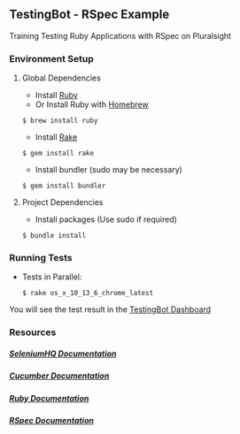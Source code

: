 ## TestingBot - RSpec Example
Training Testing Ruby Applications with RSpec on Pluralsight

### Environment Setup

1. Global Dependencies
    * Install [Ruby](https://www.ruby-lang.org/en/documentation/installation/)
    * Or Install Ruby with [Homebrew](http://brew.sh/)
    ```
    $ brew install ruby
    ```
    * Install [Rake](http://docs.seattlerb.org/rake/)
    ```
    $ gem install rake
    ```
    * Install bundler (sudo may be necessary)
    ```
    $ gem install bundler
    ```

2. Project Dependencies
    * Install packages (Use sudo if required)
    ```
    $ bundle install
    ```

### Running Tests

* Tests in Parallel:
    ```
    $ rake os_x_10_13_6_chrome_latest
    ```
You will see the test result in the [TestingBot Dashboard](https://testingbot.com/members/)

### Resources

##### [SeleniumHQ Documentation](http://www.seleniumhq.org/docs/)

##### [Cucumber Documentation](https://cucumber.io/docs/reference)

##### [Ruby Documentation](http://ruby-doc.org/)

##### [RSpec Documentation](https://www.rubydoc.info/gems/rspec-core/RSpec)

